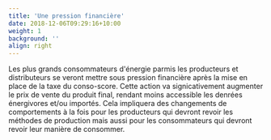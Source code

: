 ```yaml
---
title: 'Une pression financière'
date: 2018-12-06T09:29:16+10:00
weight: 1
background: ''
align: right
---
```


Les plus grands consommateurs d'énergie parmis les producteurs et distributeurs se veront mettre sous pression financière après la mise en place de la taxe du conso-score. Cette action va signicativement augmenter le prix de vente du produit final, rendant moins accessible les denrées énergivores et/ou importés. Cela  impliquera des changements de comportements à la fois pour les producteurs qui devront revoir les méthodes de production mais aussi pour les consommateurs qui devront revoir leur manière de consommer.